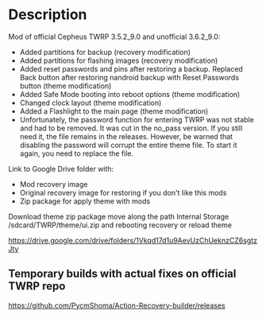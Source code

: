 # Description

Mod of official Cepheus TWRP 3.5.2_9.0 and unofficial 3.6.2_9.0:

- Added partitions for backup (recovery modification)
- Added partitions for flashing images (recovery modification)
- Added reset passwords and pins after restoring a backup. Replaced Back button after restoring nandroid backup with Reset Passwords button (theme modification)
- Added Safe Mode booting into reboot options (theme modification)
- Changed clock layout (theme modification)
- Added a Flashlight to the main page (theme modification)
- Unfortunately, the password function for entering TWRP was not stable and had to be removed.
It was cut in the no_pass version.
If you still need it, the file remains in the releases.
However, be warned that disabling the password will corrupt the entire theme file.
To start it again, you need to replace the file.

Link to Google Drive folder with:
- Mod recovery image
- Original recovery image for restoring if you don't like this mods
- Zip package for apply theme with mods

Download theme zip package move along the path Internal Storage /sdcard/TWRP/theme/ui.zip and rebooting recovery or reload theme

https://drive.google.com/drive/folders/1Vkqd17d1u9AevUzChUeknzCZ6sgtzJty

## Temporary builds with actual fixes on official TWRP repo
https://github.com/PycmShoma/Action-Recovery-builder/releases
